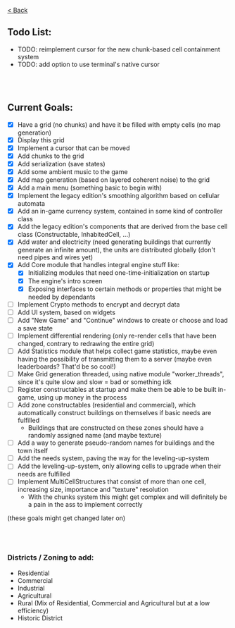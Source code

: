 [&lt; Back](../README.md#readme)  
  
## Todo List:
- TODO: reimplement cursor for the new chunk-based cell containment system
- TODO: add option to use terminal's native cursor


<br><br>


## Current Goals:
- [x] Have a grid (no chunks) and have it be filled with empty cells (no map generation)
- [x] Display this grid
- [x] Implement a cursor that can be moved
- [x] Add chunks to the grid
- [x] Add serialization (save states)
- [x] Add some ambient music to the game
- [x] Add map generation (based on layered coherent noise) to the grid
- [x] Add a main menu (something basic to begin with)
- [x] Implement the legacy edition's smoothing algorithm based on cellular automata
- [x] Add an in-game currency system, contained in some kind of controller class
- [x] Add the legacy edition's components that are derived from the base cell class (Constructable, InhabitedCell, ...)
- [x] Add water and electricity (need generating buildings that currently generate an infinite amount), the units are distributed globally (don't need pipes and wires yet)
- [x] Add Core module that handles integral engine stuff like:
    - [x] Initializing modules that need one-time-initialization on startup
    - [x] The engine's intro screen
    - [x] Exposing interfaces to certain methods or properties that might be needed by dependants
- [ ] Implement Crypto methods to encrypt and decrypt data
- [ ] Add UI system, based on widgets
- [ ] Add "New Game" and "Continue" windows to create or choose and load a save state
- [ ] Implement differential rendering (only re-render cells that have been changed, contrary to redrawing the entire grid)
- [ ] Add Statistics module that helps collect game statistics, maybe even having the possibility of transmitting them to a server (maybe even leaderboards? That'd be so cool!)
- [ ] Make Grid generation threaded, using native module "worker_threads", since it's quite slow and slow = bad or something idk
- [ ] Register constructables at startup and make them be able to be built in-game, using up money in the process
- [ ] Add zone constructables (residential and commercial), which automatically construct buildings on themselves if basic needs are fulfilled
    - Buildings that are constructed on these zones should have a randomly assigned name (and maybe texture)
- [ ] Add a way to generate pseudo-random names for buildings and the town itself
- [ ] Add the needs system, paving the way for the leveling-up-system
- [ ] Add the leveling-up-system, only allowing cells to upgrade when their needs are fulfilled
- [ ] Implement MultiCellStructures that consist of more than one cell, increasing size, importance and "texture" resolution
    - With the chunks system this might get complex and will definitely be a pain in the ass to implement correctly

(these goals might get changed later on)


<br><br>


### Districts / Zoning to add:
- Residential
- Commercial
- Industrial
- Agricultural
- Rural (Mix of Residential, Commercial and Agricultural but at a low efficiency)
- Historic District
